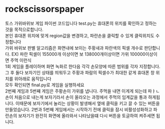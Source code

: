 # rockscissorspaper
토스 가위바위보 게임 파이썬 코드입니다
test.py는 휴대폰의 위치를 확인하고 정하는 것을 목적으로합니다.<br/>
본인 휴대폰 위치에 맞게 region값을 변경하고, 파란손을 클릭할 수 있게 클릭위치도 수정합니다<br/>
가위 바위보 판별 알고리즘은 화면내에 보이는 주황새과 파란색의 픽셀 개수로 판단합니다. EX) 파란 픽셀이 155000개 이상이면 보 138000개이상이면 가위 100000이상이면 주먹 이런식<br/>
1회 게임을 플레이하며 화면 녹화르 한다음 각각 손모양에 따른 범위를 각자 지정합니다.그 후 둘다 보자기인 상태를 띄워두고 주황과 파람의 픽셀수가 최대한 같게 휴대폰 창 위치를 위아래로 움직입니다<br/>
모두 확인되면 final.py로 게임을 실행하세요<br/>
2번째 게임과 5번쨰 게임은 주황손이 가위를 냅니다. 주먹을 내면 이게게 되는데 파ㅏㄴ손이 처음으로 내는게 보자기라서 손이 올라오는 과정에서 주먹의 임계값을 통과 하게됩니다. 이때문에 보자기에서 눌리는 상황이 발생해서 옆에 클릭을 키고 끌 수 있는 버튼을 만들었습니다. 2번과 5번째 게임에서는 시작하기 전에 클릭을 잠시 비활성성화하고 파란손의 보자기가 완전히 화면에 올라와서 나타났을떄 다시 버튼을 토글하여 켜주세면 됩니다.



